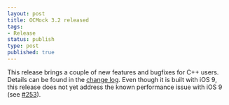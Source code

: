 ```yaml
---
layout: post
title: OCMock 3.2 released
tags:
- Release
status: publish
type: post
published: true
---
```

This release brings a couple of new features and bugfixes for C++ users.  Details can be found in the [change log](https://github.com/erikdoe/ocmock/blob/master/Source/Changes.txt). Even though it is built with iOS 9, this release does not yet address the known performance issue with iOS 9 (see [#253](https://github.com/erikdoe/ocmock/issues/253)).
